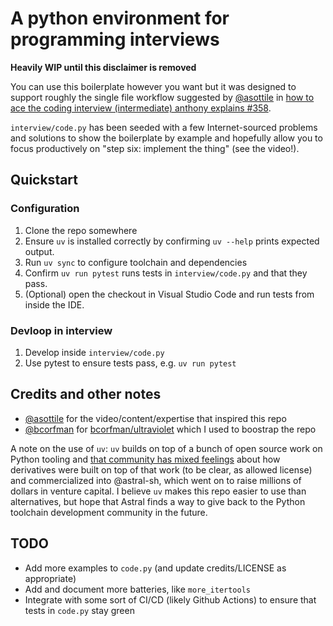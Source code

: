 # A python environment for programming interviews
**Heavily WIP until this disclaimer is removed**

You can use this boilerplate however you want but it was designed to support roughly the single file workflow suggested by [@asottile](https://www.github.com/asottile) in [how to ace the coding interview (intermediate) anthony explains #358](https://www.youtube.com/watch?v=eVNkO6g0fP8). 

`interview/code.py` has been seeded with a few Internet-sourced problems and solutions to show the boilerplate by example and hopefully allow you to focus productively on "step six: implement the thing" (see the video!).

## Quickstart
### Configuration
1. Clone the repo somewhere
1. Ensure `uv` is installed correctly by confirming `uv --help` prints expected output.
1. Run `uv sync` to configure toolchain and dependencies
1. Confirm `uv run pytest` runs tests in `interview/code.py` and that they pass.
1. (Optional) open the checkout in Visual Studio Code and run tests from inside the IDE.

### Devloop in interview
1. Develop inside `interview/code.py`
2. Use pytest to ensure tests pass, e.g. `uv run pytest`

## Credits and other notes
* [@asottile](https://www.github.com/asottile) for the video/content/expertise that inspired this repo
* [@bcorfman](https://www.github.com/bcorfman) for [bcorfman/ultraviolet](https://github.com/bcorfman/ultraviolet) which I used to boostrap the repo

A note on the use of `uv`: `uv` builds on top of a bunch of open source work on Python tooling and [that community has mixed feelings](https://www.youtube.com/watch?v=XzW4-KEB664) about how derivatives were built on top of that work (to be clear, as allowed license) and commercialized into @astral-sh, which went on to raise millions of dollars in venture capital. I believe `uv` makes this repo easier to use than alternatives, but hope that Astral finds a way to give back to the Python toolchain development community in the future.


## TODO
* Add more examples to `code.py` (and update credits/LICENSE as appropriate)
* Add and document more batteries, like `more_itertools`
* Integrate with some sort of CI/CD (likely Github Actions) to ensure that tests in `code.py` stay green

